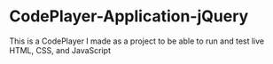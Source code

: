 # CodePlayer-Application-jQuery
This is a CodePlayer I made as a project to be able to run and test live HTML, CSS, and JavaScript
